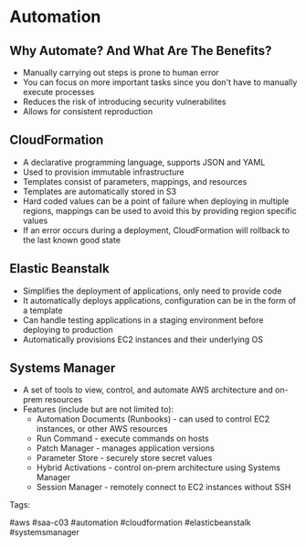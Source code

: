 # Automation

## Why Automate? And What Are The Benefits?

* Manually carrying out steps is prone to human error
* You can focus on more important tasks since you don't have to manually
  execute processes
* Reduces the risk of introducing security vulnerabilites
* Allows for consistent reproduction

## CloudFormation

* A declarative programming language, supports JSON and YAML
* Used to provision immutable infrastructure
* Templates consist of parameters, mappings, and resources
* Templates are automatically stored in S3
* Hard coded values can be a point of failure when deploying in multiple
  regions, mappings can be used to avoid this by providing region
  specific values
* If an error occurs during a deployment, CloudFormation will rollback
  to the last known good state

## Elastic Beanstalk

* Simplifies the deployment of applications, only need to provide code
* It automatically deploys applications, configuration can be in the
  form of a template
* Can handle testing applications in a staging environment before
  deploying to production
* Automatically provisions EC2 instances and their underlying OS

## Systems Manager

* A set of tools to view, control, and automate AWS architecture and
  on-prem resources
* Features (include but are not limited to):
  * Automation Documents (Runbooks) - can used to control EC2 instances,
    or other AWS resources
  * Run Command - execute commands on hosts
  * Patch Manager - manages application versions
  * Parameter Store - securely store secret values
  * Hybrid Activations - control on-prem architecture using Systems
    Manager
  * Session Manager - remotely connect to EC2 instances without SSH


Tags:

  #aws #saa-c03 #automation #cloudformation #elasticbeanstalk
  #systemsmanager
